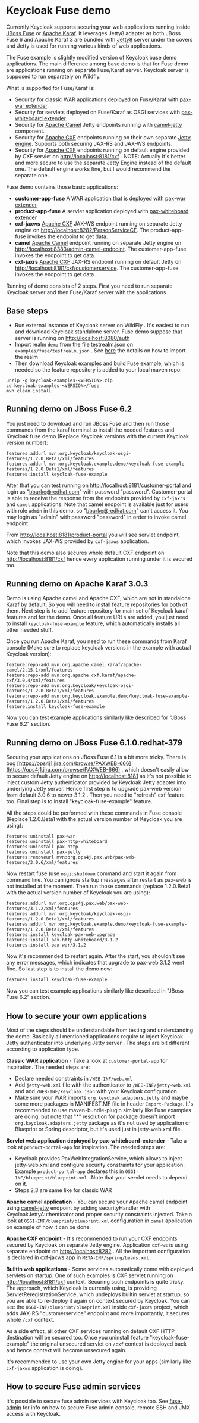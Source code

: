 Keycloak Fuse demo
==================

Currently Keycloak supports securing your web applications running inside [JBoss Fuse](http://www.jboss.org/products/fuse/overview/) or [Apache Karaf](http://karaf.apache.org/). It leverages Jetty8 adapter
as both JBoss Fuse 6 and Apache Karaf 3 are bundled with [Jetty8](http://eclipse.org/jetty/) server under the covers and Jetty is used for running various kinds of web applications.

The Fuse example is slightly modified version of Keycloak base demo applications. The main difference among base demo is that for Fuse demo 
are applications running on separate Fuse/Karaf server. Keycloak server is supposed to run separately on Wildfly.

What is supported for Fuse/Karaf is:
* Security for classic WAR applications deployed on Fuse/Karaf with [pax-war extender](https://ops4j1.jira.com/wiki/display/ops4j/Pax+Web+Extender+-+War). 
* Security for servlets deployed on Fuse/Karaf as OSGI services with [pax-whiteboard extender](https://ops4j1.jira.com/wiki/display/ops4j/Pax+Web+Extender+-+Whiteboard).
* Security for [Apache Camel](http://camel.apache.org/) Jetty endpoints running with [camel-jetty](http://camel.apache.org/jetty.html) component.
* Security for [Apache CXF](http://cxf.apache.org/) endpoints running on their own separate [Jetty engine](http://cxf.apache.org/docs/jetty-configuration.html). 
Supports both securing JAX-RS and JAX-WS endpoints.
* Security for [Apache CXF](http://cxf.apache.org/) endpoints running on default engine provided by CXF servlet on [http://localhost:8181/cxf](http://localhost:8181/cxf) . NOTE: Actually It's better and
more secure to use the separate Jetty Engine instead of the default one. The default engine works fine, but I would recommend the separate one.
 
Fuse demo contains those basic applications:
* **customer-app-fuse** A WAR application that is deployed with [pax-war extender](https://ops4j1.jira.com/wiki/display/ops4j/Pax+Web+Extender+-+War)
* **product-app-fuse** A servlet application deployed with [pax-whiteboard extender](https://ops4j1.jira.com/wiki/display/ops4j/Pax+Web+Extender+-+Whiteboard)
* **cxf-jaxws** [Apache CXF](http://cxf.apache.org/) JAX-WS endpoint running on separate Jetty engine on [http://localhost:8282/PersonServiceCF](http://localhost:8282/PersonServiceCF). 
The product-app-fuse invokes the endpoint to get data.
* **camel** [Apache Camel](http://camel.apache.org/) endpoint running on separate Jetty engine on [http://localhost:8383/admin-camel-endpoint](http://localhost:8383/admin-camel-endpoint). 
The customer-app-fuse invokes the endpoint to get data.     
* **cxf-jaxrs** [Apache CXF](http://cxf.apache.org/) JAX-RS endpoint running on default Jetty on [http://localhost:8181/cxf/customerservice](http://localhost:8181/cxf/customerservice). 
The customer-app-fuse invokes the endpoint to get data 

Running of demo consists of 2 steps. First you need to run separate Keycloak server and then Fuse/Karaf server with the applications

Base steps
----------

* Run external instance of Keycloak server on WildFly . It's easiest to run and download Keycloak standalone server. Fuse demo suppose that server is running on [http://localhost:8080/auth](http://localhost:8080/auth)
* Import realm `demo` from the file testrealm.json on `examples/fuse/testrealm.json` . See [here](../demo-template/README.md#step-3-import-the-test-realm) 
the details on how to import the realm
* Then download Keycloak examples and build Fuse example, which is needed so the feature repository is added to your local maven repo:

```
unzip -q keycloak-examples-<VERSION>.zip
cd keycloak-examples-<VERSION>/fuse
mvn clean install
```

Running demo on JBoss Fuse 6.2
------------------------------
You just need to download and run JBoss Fuse and then run those commands from the karaf terminal to install the needed features and Keycloak fuse demo (Replace Keycloak versions with the current Keycloak version number):

```
features:addurl mvn:org.keycloak/keycloak-osgi-features/1.2.0.Beta1/xml/features
features:addurl mvn:org.keycloak.example.demo/keycloak-fuse-example-features/1.2.0.Beta1/xml/features
features:install keycloak-fuse-example
```

After that you can test running on [http://localhost:8181/customer-portal](http://localhost:8181/customer-portal) and login as "bburke@redhat.com" with password "password". Customer-portal is able to
receive the response from the endpoints provided by `cxf-jaxrs` and `camel` applications. Note that camel endpoint is available just for users with role `admin`
in this demo, so "bburke@redhat.com" can't access it. You may login as "admin" with password "password" in order to invoke camel endpoint.

From [http://localhost:8181/product-portal](http://localhost:8181/product-portal) you will see servlet endpoint, which invokes JAX-WS provided by `cxf-jaxws` application.

Note that this demo also secures whole default CXF endpoint on [http://localhost:8181/cxf](http://localhost:8181/cxf) hence every application running under it is secured too.


Running demo on Apache Karaf 3.0.3
----------------------------------

Demo is using Apache camel and Apache CXF, which are not in standalone Karaf by default. So you will need to install feature repositories for both of them.
Next step is to add feature repository for main set of Keycloak karaf features and for the demo. Once all feature URLs are added, you just need to install `keycloak-fuse-example` feature,
which automatically installs all other needed stuff.

Once you run Apache Karaf, you need to run these commands from Karaf console (Make sure to replace keycloak versions in the example with actual Keycloak version):

```
feature:repo-add mvn:org.apache.camel.karaf/apache-camel/2.15.1/xml/features
feature:repo-add mvn:org.apache.cxf.karaf/apache-cxf/3.0.4/xml/features
feature:repo-add mvn:org.keycloak/keycloak-osgi-features/1.2.0.Beta1/xml/features
feature:repo-add mvn:org.keycloak.example.demo/keycloak-fuse-example-features/1.2.0.Beta1/xml/features
feature:install keycloak-fuse-example
```

Now you can test example applications similarly like described for "JBoss Fuse 6.2" section.


Running demo on JBoss Fuse 6.1.0.redhat-379
-------------------------------------------

Securing your applications on JBoss Fuse 6.1 is a bit more tricky. There is bug [https://ops4j1.jira.com/browse/PAXWEB-666](https://ops4j1.jira.com/browse/PAXWEB-666) 
, which doesn't easily allow to secure default Jetty engine on [http://localhost:8181](http://localhost:8181) as it's not possible to inject 
custom Jetty authenticator provided by Keycloak Jetty adapter into underlying Jetty server. Hence first step is to upgrade pax-web 
version from default 3.0.6 to newer 3.1.2 . Then you need to "refresh" cxf feature too. Final step is to install "keycloak-fuse-example" feature. 

All the steps could be performed with these commands in Fuse console (Replace 1.2.0.Beta1 with the actual version number of Keycloak you are using):
                                                                                                                                                                                   
```
features:uninstall pax-war
features:uninstall pax-http-whiteboard 
features:uninstall pax-http
features:uninstall pax-jetty
features:removeurl mvn:org.ops4j.pax.web/pax-web-features/3.0.6/xml/features
```

Now restart fuse (use `osgi:shutdown` command and start it again from command line. You can ignore startup messages after restart 
as pax-web is not installed at the moment. Then run those commands (replace 1.2.0.Beta1 with the actual version number of Keycloak you are using):

```
features:addurl mvn:org.ops4j.pax.web/pax-web-features/3.1.2/xml/features
features:addurl mvn:org.keycloak/keycloak-osgi-features/1.2.0.Beta1/xml/features
features:addurl mvn:org.keycloak.example.demo/keycloak-fuse-example-features/1.2.0.Beta1/xml/features
features:install keycloak-pax-web-upgrade
features:install pax-http-whiteboard/3.1.2
features:install pax-war/3.1.2
```

Now it's recommended to restart again. After the start, you shouldn't see any error messages, which indicates that upgrade to pax-web 3.1.2 went fine.
So last step is to install the demo now: 

```
features:install keycloak-fuse-example
```

Now you can test example applications similarly like described in "JBoss Fuse 6.2" section.


How to secure your own applications
-----------------------------------
Most of the steps should be understandable from testing and understanding the demo. Basically all mentioned applications require to
 inject Keycloak Jetty authenticator into underlying Jetty server . The steps are bit different according to application type.

**Classic WAR application** - Take a look at `customer-portal-app` for inspiration. The needed steps are:
* Declare needed constraints in `/WEB-INF/web.xml` 
* Add `jetty-web.xml` file with the authenticator to `/WEB-INF/jetty-web.xml` and add `/WEB-INF/keycloak.json` with your Keycloak configuration
* Make sure your WAR imports `org.keycloak.adapters.jetty` and maybe some more packages in MANIFEST.MF file in header `Import-Package`. It's 
recommended to use maven-bundle-plugin similarly like Fuse examples are doing, but note that "*" resolution for package doesn't import `org.keycloak.adapters.jetty` package 
as it's not used by application or Blueprint or Spring descriptor, but it's used just in jetty-web.xml file.
 
**Servlet web application deployed by pax-whiteboard-extender** - Take a look at `product-portal-app` for inspiration. The needed steps are:
* Keycloak provides PaxWebIntegrationService, which allows to inject jetty-web.xml and configure security constraints for your application. 
Example `product-portal-app` declares this in `OSGI-INF/blueprint/blueprint.xml` . Note that your servlet needs to depend on it. 
* Steps 2,3 are same like for classic WAR
 
**Apache camel application** - You can secure your Apache camel endpoint using [camel-jetty](http://camel.apache.org/jetty.html) endpoint by adding securityHandler with KeycloakJettyAuthenticator and
proper security constraints injected. Take a look at `OSGI-INF/blueprint/blueprint.xml` configuration in `camel` application on example of how it can be done. 

**Apache CXF endpoint** - It's recommended to run your CXF endpoints secured by Keycloak on separate Jetty engine. Application `cxf-ws` is using separate endpoint on
[http://localhost:8282](http://localhost:8282) . All the important configuration is declared in cxf-jaxws app in `META-INF/spring/beans.xml` .
     
**Builtin web applications** - Some services automatically come with deployed servlets on startup. One of such examples is CXF servlet running on 
[http://localhost:8181/cxf](http://localhost:8181/cxf) context. Securing such endpoints is quite tricky. The approach, which Keycloak is currently using, 
is providing ServletReregistrationService, which undeploys builtin servlet at startup, so you are able to re-deploy it again on context secured by Keycloak. 
You can see the `OSGI-INF/blueprint/blueprint.xml` inside `cxf-jaxrs` project, which adds JAX-RS "customerservice" endpoint and more importantly, it secures whole `/cxf` context. 

As a side effect, all other CXF services running on default CXF HTTP destination will be secured too. Once you uninstall feature "keycloak-fuse-example" the 
original unsecured servlet on `/cxf` context is deployed back and hence context will become unsecured again. 

It's recommended to use your own Jetty engine for your apps (similarly like `cxf-jaxws` application is doing).

How to secure Fuse admin services
---------------------------------
It's possible to secure fuse admin services with Keycloak too. See [fuse-admin](fuse-admin/README.md) for info on how to secure
Fuse admin console, remote SSH and JMX access with Keycloak.

  